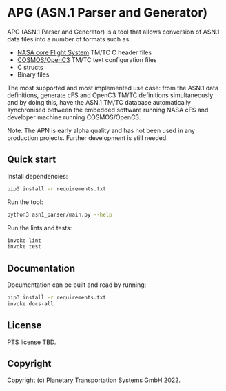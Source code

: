 # APG (ASN.1 Parser and Generator)

APG (ASN.1 Parser and Generator) is a tool that allows conversion of ASN.1
data files into a number of formats such as:

- [NASA core Flight System](https://github.com/nasa/cFS/) TM/TC C header files
- [COSMOS/OpenC3](https://github.com/OpenC3/cosmos) TM/TC text configuration files
- C structs
- Binary files

The most supported and most implemented use case: from the ASN.1 data definitions,
generate cFS and OpenC3 TM/TC definitions simultaneously and by doing this, have
the ASN.1 TM/TC database automatically synchronised between the embedded
software running NASA cFS and developer machine running COSMOS/OpenC3.

Note: The APN is early alpha quality and has not been used in any production
projects. Further development is still needed.

## Quick start

Install dependencies:

```bash
pip3 install -r requirements.txt
```

Run the tool:

```bash
python3 asn1_parser/main.py --help
```

Run the lints and tests:

```bash
invoke lint
invoke test
```

## Documentation

Documentation can be built and read by running:

```bash
pip3 install -r requirements.txt
invoke docs-all
```

## License

PTS license TBD.

## Copyright

Copyright (c) Planetary Transportation Systems GmbH 2022. 
